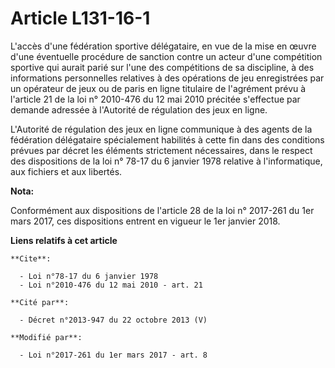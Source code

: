 # Article L131-16-1

L'accès d'une fédération sportive délégataire, en vue de la mise en œuvre d'une éventuelle procédure de sanction contre un
acteur d'une compétition sportive qui aurait parié sur l'une des compétitions de sa discipline, à des informations
personnelles relatives à des opérations de jeu enregistrées par un opérateur de jeux ou de paris en ligne titulaire de
l'agrément prévu à l'article 21 de la loi n° 2010-476 du 12 mai 2010 précitée s'effectue par demande adressée à l'Autorité de
régulation des jeux en ligne. 

L'Autorité de régulation des jeux en ligne communique à des agents de la fédération délégataire spécialement habilités à
cette fin dans des conditions prévues par décret les éléments strictement nécessaires, dans le respect des dispositions de la
loi n° 78-17 du 6 janvier 1978 relative à l'informatique, aux fichiers et aux libertés.

**Nota:**

Conformément aux dispositions de l'article 28 de la loi n° 2017-261 du 1er mars 2017, ces dispositions entrent en vigueur le
1er janvier 2018.

**Liens relatifs à cet article**

	**Cite**:

	  - Loi n°78-17 du 6 janvier 1978
	  - Loi n°2010-476 du 12 mai 2010 - art. 21

	**Cité par**:

	  - Décret n°2013-947 du 22 octobre 2013 (V)

	**Modifié par**:

	  - Loi n°2017-261 du 1er mars 2017 - art. 8
